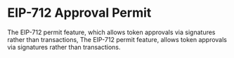 # EIP-712 Approval Permit
The EIP-712 permit feature, which allows token approvals via signatures rather than transactions, The EIP-712 permit feature, allows token approvals via signatures rather than transactions.

